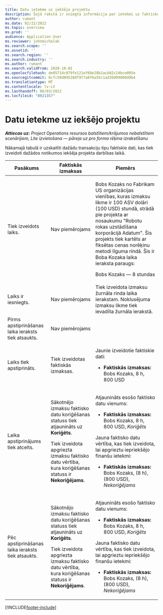 ```yaml
---
title: Datu ietekme uz iekšējo projektu
description: Šajā rakstā ir sniegta informācija par ietekmi uz faktisko datu tabulu dažādos notikumos iekšējam projektam programmā Microsoft Dynamics 365 Project Operations.
author: rumant
ms.date: 02/22/2022
ms.topic: overview
ms.prod: ''
audience: Application User
ms.reviewer: johnmichalak
ms.search.scope: ''
ms.assetid: ''
ms.search.region: ''
ms.search.industry: ''
ms.author: rumant
ms.search.validFrom: 2020-10-01
ms.openlocfilehash: de05714c079fe121ef68e28b1acb82c24bce095e
ms.sourcegitcommit: 6cfc50d89528df977a8f6a55c1ad39d99800d9b4
ms.translationtype: MT
ms.contentlocale: lv-LV
ms.lasthandoff: 06/03/2022
ms.locfileid: "8921357"
---
```

# <a name="actuals-impact-for-an-internal-project"></a>Datu ietekme uz iekšējo projektu

_**Attiecas uz:** Project Operations resursos balstītiem/krājumos nebalstītiem scenārijiem, Lite izvietošana — pāreja uz pro forma rēķina izrakstīšanu_

Nākamajā tabulā ir uzskaitīti dažādu transakciju tipu faktiskie dati, kas tiek izveidoti dažādos notikumos iekšēja projekta darbības laikā.

| Pasākums | Faktiskās izmaksas | Piemērs |
|---|---|---|
| Tiek izveidots laiks. | Nav piemērojams | <p>Bobs Kozaks no Fabrikam US organizācijas vienības, kuras izmaksu likme ir 100 ASV dolāri (100 USD) stundā, strādā pie projekta ar nosaukumu "Robotu rokas uzstādīšana korporācijā Adatum". Šis projekts tiek kartēts ar fiksētas cenas norēķinu metodi līguma rindā. Šis ir Boba Kozaka laika ieraksta paraugs:</p><p>Bobs Kozaks — 8 stundas</p> |
| Laiks ir iesniegts. | Nav piemērojams | Tiek izveidota izmaksu žurnāla rinda laika ierakstam. Noklusējuma izmaksu likme tiek ievadīta žurnāla ierakstā. |
| Pirms apstiprināšanas laika ieraksts tiek atsaukts. | Nav piemērojams | |
| Laiks tiek apstiprināts. | Tiek izveidotas faktiskās izmaksas. | <p>Jaunie izveidotie faktiskie dati:</p><ul><li>**Faktiskās izmaksas:** Bobs Kozaks, 8 h, 800 USD</li></ul> |
| Laika apstiprinājums tiek atcelts. | <p>Sākotnējo izmaksu faktisko datu koriģēšanas statuss tiek atjaunināts uz **Koriģēts**.</p><p>Tiek izveidota apgriezta izmaksu faktisko datu vērtība, kura koriģēšanas statuss ir **Nekoriģējams**.</p> | <p>Atjaunināts esošo faktisko datu vienums:</p><ul><li>**Faktiskās izmaksas:** Bobs Kozaks, 8 h, 800 USD, *Koriģēts*</li></ul><p>Jauna faktisko datu vērtība, kas tiek izveidota, lai apgrieztu iepriekšējo finanšu ietekmi:</p><ul><li>**Faktiskās izmaksas:** Bobs Kozaks, (8 h), (800 USD), *Nekoriģējams*</li></ul> |
| Pēc apstiprināšanas laika ieraksts tiek atsaukts. | <p>Sākotnējo izmaksu faktisko datu koriģēšanas statuss tiek atjaunināts uz **Koriģēts**.</p><p>Tiek izveidota apgriezta izmaksu faktisko datu vērtība, kura koriģēšanas statuss ir **Nekoriģējams**.</p> | <p>Atjaunināts esošo faktisko datu vienums:</p><ul><li>**Faktiskās izmaksas:** Bobs Kozaks, 8 h, 800 USD, *Koriģēts*</li></ul><p>Jauna faktisko datu vērtība, kas tiek izveidota, lai apgrieztu iepriekšējo finanšu ietekmi:</p><ul><li>**Faktiskās izmaksas:** Bobs Kozaks, (8 h), (800 USD), *Nekoriģējams*</li></ul> |

[!INCLUDE[footer-include](../includes/footer-banner.md)]
